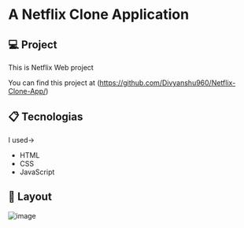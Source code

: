 # A Netflix Clone Application
  
## 💻 Project  
   
This is Netflix Web project 
 
You can find this project at (https://github.com/Divyanshu960/Netflix-Clone-App/)

## 📋 Tecnologias 

I used->
- HTML 
- CSS  
- JavaScript  
 
## 🎨 Layout 
 
![image](https://user-images.githubusercontent.com/72182690/214788210-922db035-e743-439f-baeb-333cb7ffc217.png)
 
